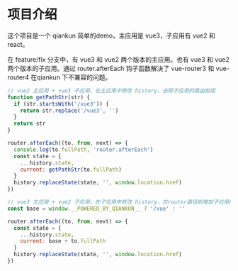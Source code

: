 # 项目介绍
这个项目是一个 qiankun 简单的demo，主应用是 vue3，子应用有 vue2 和 react。

在 feature/fix 分支中，有 vue3 和 vue2 两个版本的主应用。也有 vue3 和 vue2 两个版本的子应用。通过 router.afterEach 钩子函数解决了 vue-router3 和 vue-router4 在qiankun 下不兼容的问题。

```javascript
// vue2 主应用 + vue3 子应用。在主应用中修改 history，去除子应用的路由前缀
function getPathStr(str) {
  if (str.startsWith('/vue3')) {
    return str.replace('/vue3', '')
  } 
  return str
}

router.afterEach((to, from, next) => {
  console.log(to.fullPath, 'router.afterEach')
  const state = {
    ...history.state,
    current: getPathStr(to.fullPath)
  }
  history.replaceState(state, '', window.location.href)
})

// vue3 主应用 + vue2 子应用。在子应用中修改 history，在router路径前增加子应用的路由前缀
const base = window.__POWERED_BY_QIANKUN__ ? '/vue' : ''

router.afterEach((to, from, next) => {
  const state = {
    ...history.state,
    current: base + to.fullPath
  }
  history.replaceState(state, '', window.location.href)
})

```